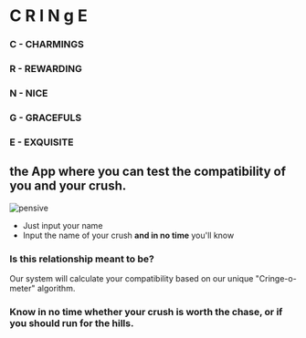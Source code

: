 # C R I N g E


### C - CHARMINGS
### R - REWARDING
### N - NICE
### G - GRACEFULS
### E - EXQUISITE
   
 ## the App where you can test the compatibility of you and your crush.
![pensive](https://i.ytimg.com/vi/spH1AlKHDog/maxresdefault.jpg)   
  
- Just input your name
- Input the name of your crush
**and in no time**
you'll know 
### Is this relationship meant to be?
Our system will calculate your compatibility based on our unique "Cringe-o-meter" algorithm.
###  Know in no time whether your crush is worth the chase, or if you should run for the hills.


 
